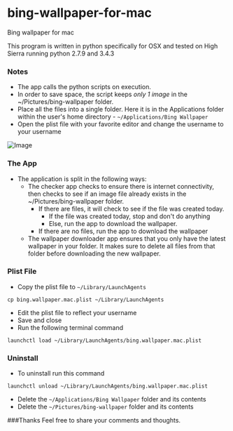 # bing-wallpaper-for-mac
Bing wallpaper for mac

This program is written in python specifically for OSX and tested on High Sierra running python 2.7.9 and 3.4.3

### Notes

-  The app calls the python scripts on execution.
-  In order to save space, the script keeps *only 1 image* in the ~/Pictures/bing-wallpaper folder.
-  Place all the files into a single folder. Here it is in the Applications folder within the user's home directory - `~/Applications/Bing Wallpaper`
-  Open the plist file with your favorite editor and change the username to your username

![Image](http://i.imgur.com/Zr9qkQs.jpg)

### The App
- The application is split in the following ways:
	- The checker app checks to ensure there is internet connectivity, then checks to see if an image file already exists in the ~/Pictures/bing-wallpaper folder.
		- If there are files, it will check to see if the file was created today.
			- If the file was created today, stop and don't do anything
			- Else, run the app to download the wallpaper.
		- If there are no files, run the app to download the wallpaper
	- The wallpaper downloader app ensures that you only have the latest wallpaper in your folder. It makes sure to delete all files from that folder before downloading the new wallpaper.

### Plist File
- Copy the plist file to `~/Library/LaunchAgents`
```
cp bing.wallpaper.mac.plist ~/Library/LaunchAgents
```
- Edit the plist file to reflect your username
- Save and close
- Run the following terminal command
```
launchctl load ~/Library/LaunchAgents/bing.wallpaper.mac.plist
```

### Uninstall
- To uninstall run this command
```
launchctl unload ~/Library/LaunchAgents/bing.wallpaper.mac.plist
```
- Delete the `~/Applications/Bing Wallpaper` folder and its contents
- Delete the `~/Pictures/bing-wallpaper` folder and its contents

###Thanks
Feel free to share your comments and thoughts.

